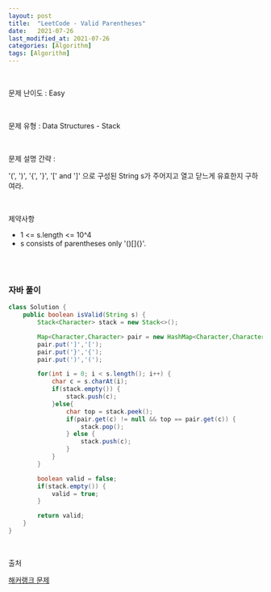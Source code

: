 ```yaml
---
layout: post
title:  "LeetCode - Valid Parentheses"
date:   2021-07-26
last_modified_at: 2021-07-26
categories: [Algorithm]
tags: [Algorithm]
---
```


<br/>

문제 난이도 : Easy

<br/>

문제 유형 : Data Structures - Stack

<br/>

문제 설명 간략 :    

'(', ')', '{', '}', '[' and ']' 으로 구성된 String s가 주어지고 열고 닫느게 유효한지 구하여라.


<br/>

제약사항

- 1 <= s.length <= 10^4 
- s consists of parentheses only '()[]{}'.

<br/>
   

<br/>

### 자바 풀이

```java
class Solution {
    public boolean isValid(String s) {
        Stack<Character> stack = new Stack<>();

        Map<Character,Character> pair = new HashMap<Character,Character>();
        pair.put(']','[');
        pair.put('}','{');
        pair.put(')','(');

        for(int i = 0; i < s.length(); i++) {
            char c = s.charAt(i);
            if(stack.empty()) {
                stack.push(c);
            }else{
                char top = stack.peek();
                if(pair.get(c) != null && top == pair.get(c)) {
                    stack.pop();
                } else {
                    stack.push(c);
                }
            }
        }

        boolean valid = false;
        if(stack.empty()) {
            valid = true;
        }

        return valid;
    }
}


```

<br/>

출처

[해커랭크 문제](https://leetcode.com/explore/learn/card/queue-stack/230/usage-stack/1361/)